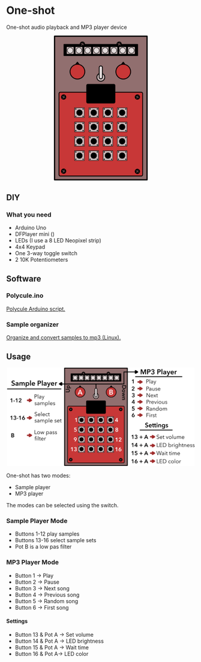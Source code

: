 # One-shot
One-shot audio playback and MP3 player device

<p align="center"><img src="assets/img/one-shot/polycule-one-shot-front.png" width="250"></p>

## DIY

### What you need
- Arduino Uno
- DFPlayer mini ()
- LEDs (I use a 8 LED Neopixel strip)
- 4x4 Keypad
- One 3-way toggle switch
- 2 10K Potentiometers

## Software

### Polycule.ino
[Polycule Arduino script.](https://github.com/kbsezginel/polycule/blob/master/scripts/polycule.ino)

### Sample organizer
[Organize and convert samples to mp3 (Linux).](https://github.com/kbsezginel/polycule/tree/master/scripts/organize_samples)

## Usage

<p align="center"><img src="assets/img/one-shot/polycule-one-shot-cheatsheet.png" width="500"></p>

One-shot has two modes:
- Sample player
- MP3 player

The modes can be selected using the switch.

### Sample Player Mode

- Buttons 1-12 play samples
- Buttons 13-16 select sample sets
- Pot B is a low pas filter

### MP3 Player Mode

- Button 1 -> Play
- Button 2 -> Pause
- Button 3 -> Next song
- Button 4 -> Previous song
- Button 5 -> Random song
- Button 6 -> First song

#### Settings

- Button 13 & Pot A -> Set volume
- Button 14 & Pot A -> LED brightness
- Button 15 & Pot A -> Wait time
- Button 16 & Pot A-> LED color

